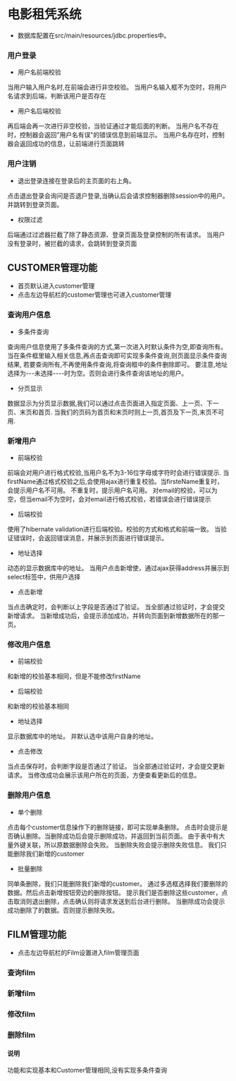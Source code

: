 # 电影租凭系统

* 数据库配置在src/main/resources/jdbc.properties中。



### 用户登录
* 用户名前端校验
<p>当用户输入用户名时,在前端会进行非空校验。
当用户名输入框不为空时，将用户名请求到后端，判断该用户是否存在</p>

* 用户名后端校验
 <p>再后端会再一次进行非空校验，当验证通过才能后面的判断。
 当用户名不存在时，控制器会返回"用户名有误"的错误信息到前端显示。
 当用户名存在时，控制器会返回成功的信息，让前端进行页面跳转</p>
 
 
 

### 用户注销
* 退出登录连接在登录后的主页面的右上角。
<p>点击退出登录会询问是否退户登录,当确认后会请求控制器删除session中的用户。
并跳转到登录页面。
</p>

* 权限过滤
<p>后端通过过滤器拦截了除了静态资源、登录页面及登录控制的所有请求。
当用户没有登录时，被拦截的请求，会跳转到登录页面</p>


## CUSTOMER管理功能
* 首页默认进入customer管理
* 点击左边导航栏的customer管理也可进入customer管理


### 查询用户信息
* 多条件查询
<p>查询用户信息使用了多条件查询的方式,第一次进入时默认条件为空,即查询所有。
当在条件框里输入相关信息,再点击查询即可实现多条件查询,则页面显示条件查询结果,
若要查询所有,不再使用条件查询,将查询框中的条件删除即可。
要注意,地址选择为---未选择----时为空。否则会进行条件查询该地址的用户。
<p>


* 分页显示
<p>数据显示为分页显示数据,我们可以通过点击页面进入指定页面、上一页、下一页、末页和首页.
当我们的页码为首页和末页时则上一页,首页及下一页,末页不可用.
</p>

### 新增用户
* 前端校验
<p>前端会对用户进行格式校验,当用户名不为3-16位字母或字符时会进行错误提示.
当firstName通过格式校验之后,会使用ajax进行重复校验。当firsteName重复时，会提示用户名不可用。
不重复时，提示用户名可用。
对email的校验，可以为空，但当email不为空时，会对email进行格式校验，若错误会进行错误提示</p>

* 后端校验
<p>使用了hibernate validation进行后端校验。校验的方式和格式和前端一致。
当验证错误时，会返回错误消息，并展示到页面进行错误提示。</p>

* 地址选择
<p>动态的显示数据库中的地址。
当用户点击新增使，通过ajax获得address并展示到select标签中，供用户选择</p>

* 点击新增
<p>当点击确定时，会判断以上字段是否通过了验证。
当全部通过验证时，才会提交新增请求。
当新增成功后，会提示添加成功，并转向页面到新增数据所在的那一页。</p>

### 修改用户信息
* 前端校验
<p>和新增的校验基本相同，但是不能修改firstName</p>

* 后端校验
<p>和新增的校验基本相同</p>

* 地址选择
<p>显示数据库中的地址。
并默认选中该用户自身的地址。</p>

* 点击修改
<p>当点击保存时，会判断字段是否通过了验证。
当全部通过验证时，才会提交更新请求。
当修改成功会展示该用户所在的页面，方便查看更新后的信息。
</p>

### 删除用户信息
* 单个删除
<p>点击每个customer信息操作下的删除链接，即可实现单条删除。
点击时会提示是否确认删除。当删除成功后会提示删除成功，并返回到当前页面。
由于表中有大量外键关联，所以原数据删除会失败。
当删除失败会提示删除失败信息。
我们只能删除我们新增的customer</p>


* 批量删除
<p>同单条删除，我们只能删除我们新增的customer。
通过多选框选择我们要删除的数据。然后点击新增按钮旁边的删除按钮。
提示我们是否删除这些customer，点击取消则退出删除，点击确认则将请求发送到后台进行删除。
当删除成功会提示成功删除了的数据。否则提示删除失败。</p>


## FILM管理功能
* 点击左边导航栏的Film设置进入film管理页面

### 查询film

### 新增film

### 修改film

### 删除film

#### 说明
<p>功能和实现基本和Customer管理相同,没有实现多条件查询</p>